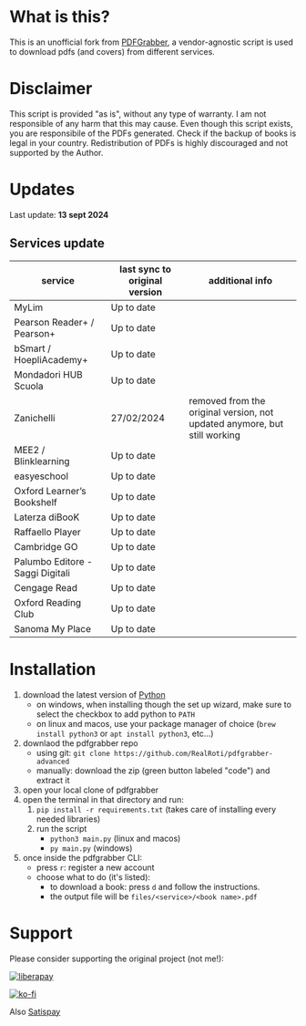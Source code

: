 # What is this?
This is an unofficial fork from [PDFGrabber](https://github.com/FelixFrog/pdfgrabber), a vendor-agnostic script is used to download pdfs (and covers) from different services.

# Disclaimer
This script is provided "as is", without any type of warranty. I am not responsible of any harm that this may cause.
Even though this script exists, you are responsibile of the PDFs generated. Check if the backup of books is legal in your country.
Redistribution of PDFs is highly discouraged and not supported by the Author.

# Updates

Last update: **13 sept 2024**

## Services update

| **service**                      | **last sync to original version** | **additional info**                                                       |
|----------------------------------|-----------------------------------|---------------------------------------------------------------------------|
| MyLim                            | Up to date                        |                                                                           |
| Pearson Reader+ / Pearson+       | Up to date                          |                                                                           |
| bSmart / HoepliAcademy+          | Up to date                          |                                                                           |
| Mondadori HUB Scuola             | Up to date                         |                                                                           |
| Zanichelli                       | 27/02/2024                        | removed from the original version, not updated anymore, but still working |
| MEE2 / Blinklearning             | Up to date                         |                                                                           |
| easyeschool                      | Up to date                          |                                                                           |
| Oxford Learner’s Bookshelf       | Up to date                         |                                                                           |
| Laterza diBooK                   | Up to date                          |                                                                           |
| Raffaello Player                 | Up to date                          |                                                                           |
| Cambridge GO                     | Up to date                          |                                                                           |
| Palumbo Editore - Saggi Digitali | Up to date                         |                                                                           |
| Cengage Read                     | Up to date                          |                                                                           |
| Oxford Reading Club              | Up to date                         |                                                                           |
| Sanoma My Place                  | Up to date                        |                                                                           |


# Installation
1. download the latest version of [Python](https://www.python.org/downloads/)
    - on windows, when installing though the set up wizard, make sure to select the checkbox to add python to `PATH`
    - on linux and macos, use your package manager of choice (`brew install python3` or `apt install python3`, etc...)
2. downlaod the pdfgrabber repo
    - using git: `git clone https://github.com/RealRoti/pdfgrabber-advanced`
    - manually: download the zip (green button labeled "code") and extract it
3. open your local clone of pdfgrabber
4. open the terminal in that directory and run:
    1) `pip install -r requirements.txt` (takes care of installing every needed libraries)
    2) run the script
        - `python3 main.py` (linux and macos) 
        - `py main.py` (windows)
5. once inside the pdfgrabber CLI:
    - press `r`: register a new account
    - choose what to do (it's listed):
       - to download a book: press `d` and follow the instructions.
       - the output file will be `files/<service>/<book name>.pdf`


# Support
Please consider supporting the original project (not me!):

[![liberapay](https://liberapay.com/assets/widgets/donate.svg)](https://liberapay.com/flx/donate)

[![ko-fi](https://ko-fi.com/img/githubbutton_sm.svg)](https://ko-fi.com/Z8Z4PCZUI)

Also [Satispay](https://www.satispay.com/app/match/link/user/S6Y-CON--A7BC8CDF-2EF5-40B7-884C-FDAB482CA8ED)



